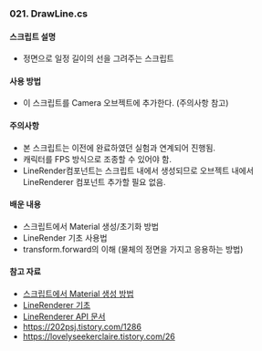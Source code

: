 ### 021. DrawLine.cs

#### 스크립트 설명
- 정면으로 일정 길이의 선을 그려주는 스크립트


#### 사용 방법
- 이 스크립트를 Camera 오브젝트에 추가한다. (주의사항 참고)


#### 주의사항
- 본 스크립트는 이전에 완료하였던 실험과 연계되어 진행됨.
- 캐릭터를 FPS 방식으로 조종할 수 있어야 함. 
- LineRender컴포넌트는 스크립트 내에서 생성되므로 오브젝트 내에서 LineRenderer 컴포넌트 추가할 필요 없음.

#### 배운 내용
- 스크립트에서 Material 생성/초기화 방법
- LineRender 기초 사용법
- transform.forward의 이해 (물체의 정면을 가지고 응용하는 방법)


#### 참고 자료
 - [스크립트에서 Material 생성 방법](https://forum.unity.com/threads/creating-materials-at-runtime.316395/)
 - [LineRenderer 기초](https://hyunity3d.tistory.com/587)
 - [LineRenderer API 문서](https://docs.unity3d.com/ScriptReference/LineRenderer.html)
 - https://202psj.tistory.com/1286
 - https://lovelyseekerclaire.tistory.com/26

